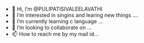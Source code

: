 - 👋 Hi, I’m @PULIPATISIVALEELAVATHI
- 👀 I’m interested in singins and learing new things ....
- 🌱 I’m currently learning c language  ...
- 💞️ I’m looking to collaborate on  ...
- 📫 How to reach me  by my mail id...

<!---
PULIPATISIVALEELAVATHI/PULIPATISIVALEELAVATHI is a ✨ special ✨ repository because its `README.md` (this file) appears on your GitHub profile.
You can click the Preview link to take a look at your changes.
--->
